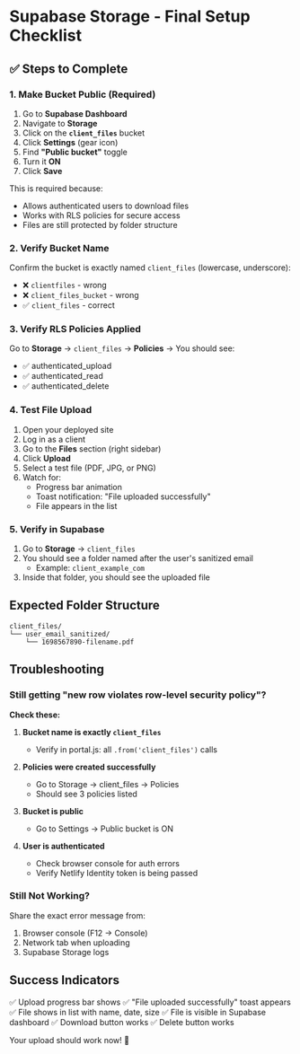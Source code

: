 # Supabase Storage - Final Setup Checklist

## ✅ Steps to Complete

### 1. Make Bucket Public (Required)

1. Go to **Supabase Dashboard**
2. Navigate to **Storage**
3. Click on the **`client_files`** bucket
4. Click **Settings** (gear icon)
5. Find **"Public bucket"** toggle
6. Turn it **ON**
7. Click **Save**

This is required because:
- Allows authenticated users to download files
- Works with RLS policies for secure access
- Files are still protected by folder structure

### 2. Verify Bucket Name

Confirm the bucket is exactly named `client_files` (lowercase, underscore):
- ❌ `clientfiles` - wrong
- ❌ `client_files_bucket` - wrong
- ✅ `client_files` - correct

### 3. Verify RLS Policies Applied

Go to **Storage** → `client_files` → **Policies** → You should see:
- ✅ authenticated_upload
- ✅ authenticated_read
- ✅ authenticated_delete

### 4. Test File Upload

1. Open your deployed site
2. Log in as a client
3. Go to the **Files** section (right sidebar)
4. Click **Upload**
5. Select a test file (PDF, JPG, or PNG)
6. Watch for:
   - Progress bar animation
   - Toast notification: "File uploaded successfully"
   - File appears in the list

### 5. Verify in Supabase

1. Go to **Storage** → `client_files`
2. You should see a folder named after the user's sanitized email
   - Example: `client_example_com`
3. Inside that folder, you should see the uploaded file

## Expected Folder Structure

```
client_files/
└── user_email_sanitized/
    └── 1698567890-filename.pdf
```

## Troubleshooting

### Still getting "new row violates row-level security policy"?

**Check these:**

1. **Bucket name is exactly `client_files`**
   - Verify in portal.js: all `.from('client_files')` calls

2. **Policies were created successfully**
   - Go to Storage → client_files → Policies
   - Should see 3 policies listed

3. **Bucket is public**
   - Go to Settings → Public bucket is ON

4. **User is authenticated**
   - Check browser console for auth errors
   - Verify Netlify Identity token is being passed

### Still Not Working?

Share the exact error message from:
1. Browser console (F12 → Console)
2. Network tab when uploading
3. Supabase Storage logs

## Success Indicators

✅ Upload progress bar shows
✅ "File uploaded successfully" toast appears
✅ File shows in list with name, date, size
✅ File is visible in Supabase dashboard
✅ Download button works
✅ Delete button works

Your upload should work now! 🎉

